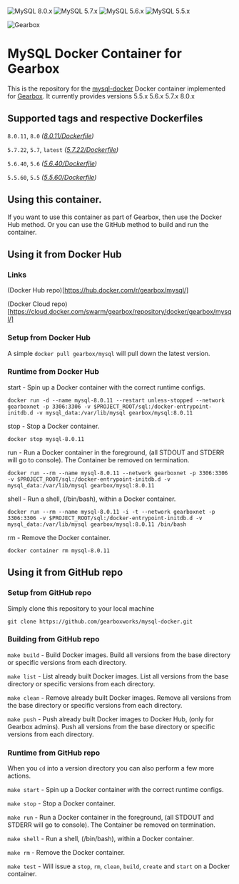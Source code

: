 ![MySQL 8.0.x](https://img.shields.io/badge/MySQL-8.0.x-green.svg)
![MySQL 5.7.x](https://img.shields.io/badge/MySQL-5.7.x-green.svg)
![MySQL 5.6.x](https://img.shields.io/badge/MySQL-5.6.x-green.svg)
![MySQL 5.5.x](https://img.shields.io/badge/MySQL-5.5.x-green.svg)

![Gearbox](https://github.com/gearboxworks/gearbox.github.io/raw/master/Gearbox-100x.png)


# MySQL Docker Container for Gearbox
This is the repository for the [mysql-docker](https://www.mysql.com/) Docker container implemented for [Gearbox](https://github.com/gearboxworks/gearbox).
It currently provides versions 5.5.x 5.6.x 5.7.x 8.0.x


## Supported tags and respective Dockerfiles

`8.0.11`, `8.0` _([8.0.11/Dockerfile](https://github.com/gearboxworks/mysql-docker/blob/master/8.0.11/Dockerfile))_

`5.7.22`, `5.7`, `latest` _([5.7.22/Dockerfile](https://github.com/gearboxworks/mysql-docker/blob/master/5.7.22/Dockerfile))_

`5.6.40`, `5.6` _([5.6.40/Dockerfile](https://github.com/gearboxworks/mysql-docker/blob/master/5.6.40/Dockerfile))_

`5.5.60`, `5.5` _([5.5.60/Dockerfile](https://github.com/gearboxworks/mysql-docker/blob/master/5.5.60/Dockerfile))_


## Using this container.
If you want to use this container as part of Gearbox, then use the Docker Hub method.
Or you can use the GitHub method to build and run the container.


## Using it from Docker Hub

### Links
(Docker Hub repo)[https://hub.docker.com/r/gearbox/mysql/]

(Docker Cloud repo)[https://cloud.docker.com/swarm/gearbox/repository/docker/gearbox/mysql/]


### Setup from Docker Hub
A simple `docker pull gearbox/mysql` will pull down the latest version.


### Runtime from Docker Hub
start - Spin up a Docker container with the correct runtime configs.

`docker run -d --name mysql-8.0.11 --restart unless-stopped --network gearboxnet -p 3306:3306 -v $PROJECT_ROOT/sql:/docker-entrypoint-initdb.d -v mysql_data:/var/lib/mysql gearbox/mysql:8.0.11`

stop - Stop a Docker container.

`docker stop mysql-8.0.11`

run - Run a Docker container in the foreground, (all STDOUT and STDERR will go to console). The Container be removed on termination.

`docker run --rm --name mysql-8.0.11 --network gearboxnet -p 3306:3306 -v $PROJECT_ROOT/sql:/docker-entrypoint-initdb.d -v mysql_data:/var/lib/mysql gearbox/mysql:8.0.11`

shell - Run a shell, (/bin/bash), within a Docker container.

`docker run --rm --name mysql-8.0.11 -i -t --network gearboxnet -p 3306:3306 -v $PROJECT_ROOT/sql:/docker-entrypoint-initdb.d -v mysql_data:/var/lib/mysql gearbox/mysql:8.0.11 /bin/bash`

rm - Remove the Docker container.

`docker container rm mysql-8.0.11`


## Using it from GitHub repo

### Setup from GitHub repo
Simply clone this repository to your local machine

`git clone https://github.com/gearboxworks/mysql-docker.git`


### Building from GitHub repo
`make build` - Build Docker images. Build all versions from the base directory or specific versions from each directory.


`make list` - List already built Docker images. List all versions from the base directory or specific versions from each directory.


`make clean` - Remove already built Docker images. Remove all versions from the base directory or specific versions from each directory.


`make push` - Push already built Docker images to Docker Hub, (only for Gearbox admins). Push all versions from the base directory or specific versions from each directory.


### Runtime from GitHub repo
When you `cd` into a version directory you can also perform a few more actions.

`make start` - Spin up a Docker container with the correct runtime configs.


`make stop` - Stop a Docker container.


`make run` - Run a Docker container in the foreground, (all STDOUT and STDERR will go to console). The Container be removed on termination.


`make shell` - Run a shell, (/bin/bash), within a Docker container.


`make rm` - Remove the Docker container.


`make test` - Will issue a `stop`, `rm`, `clean`, `build`, `create` and `start` on a Docker container.



